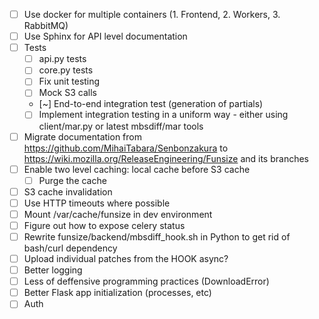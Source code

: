 - [ ] Use docker for multiple containers (1. Frontend, 2. Workers, 3. RabbitMQ)
- [ ] Use Sphinx for API level documentation
- [ ] Tests
  - [ ] api.py tests
  - [ ] core.py tests
  - [ ] Fix unit testing
  - [ ] Mock S3 calls
  - [~] End-to-end integration test (generation of partials)
  - [ ] Implement integration testing in a uniform way - either using client/mar.py or latest mbsdiff/mar tools
- [ ] Migrate documentation from https://github.com/MihaiTabara/Senbonzakura to https://wiki.mozilla.org/ReleaseEngineering/Funsize and its branches
- [ ] Enable two level caching: local cache before S3 cache
  - [ ] Purge the cache
- [ ] S3 cache invalidation
- [ ] Use HTTP timeouts where possible
- [ ] Mount /var/cache/funsize in dev environment
- [ ] Figure out how to expose celery status
- [ ] Rewrite funsize/backend/mbsdiff_hook.sh in Python to get rid of bash/curl dependency
- [ ] Upload individual patches from the HOOK async?
- [ ] Better logging
- [ ] Less of deffensive programming practices (DownloadError)
- [ ] Better Flask app initialization (processes, etc)
- [ ] Auth
